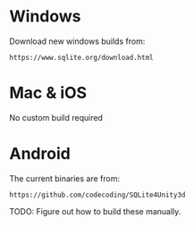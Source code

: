 # Windows

Download new windows builds from:

    https://www.sqlite.org/download.html

# Mac & iOS

No custom build required

# Android

The current binaries are from:

    https://github.com/codecoding/SQLite4Unity3d

TODO: Figure out how to build these manually.

